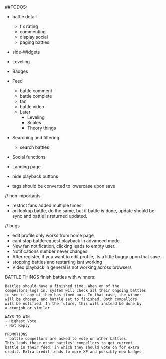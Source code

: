 ##TODOS:

* battle detail
    - fix rating
    - commenting
    - display social
    - paging battles

* side-Widgets

* Leveling
* Badges

* Feed
    - battle comment
    - battle complete
    - fan
    - battle video
    * Later
        - Leveling
        - Scales
        - Theory things

* Searching and filtering
    - search battles

* Social functions
* Landing page
* hide playback buttons
* tags should be converted to lowercase upon save

// non importants
* restrict fans added multiple times
* on lookup battle, do the same, but if battle is done, update should be sync and battle is returned updated.

// bugs
* edit profile only works from home page
* cant stop battlerequest playback in advanced mode.
* New fan notification, clicking leads to empty user..
* Notifications number never changes
* After register, if you want to edit profile, its a little buggy upon that save.
* stopping battles and restarting isnt working
* Video playback in general is not working across browsers



BATTLE THINGS
finish battles with winners:

    Battles should have a finished time. When on of the
    compellors logs in, system will check all their ongoing battles
    to see if any of them has timed out. In that case, the winner
    will be chosen, and battle set to finished. Both compellors
    will be notified. In the future, this will instead be done by
    a cronjob or similar

    WAYS TO WIN
    - Highest Vote
    - Not Reply

    PROMOTIONS
    - battle compellors are asked to vote on other battles.
    This leads those other battles' compellors to get current
    battle in their feed, in which they should vote on for extra
    credit. Extra credit leads to more XP and possibly new badges
